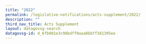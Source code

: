 ```yaml
---
title: "2022"
permalink: /legislative-notifications/acts-supplement/2022/
description: ""
third_nav_title: Acts Supplement
layout: datagovsg-search
datagovsg-id: d_6fb081e3c98bdff0aaa0bbff381395ee
---
```

